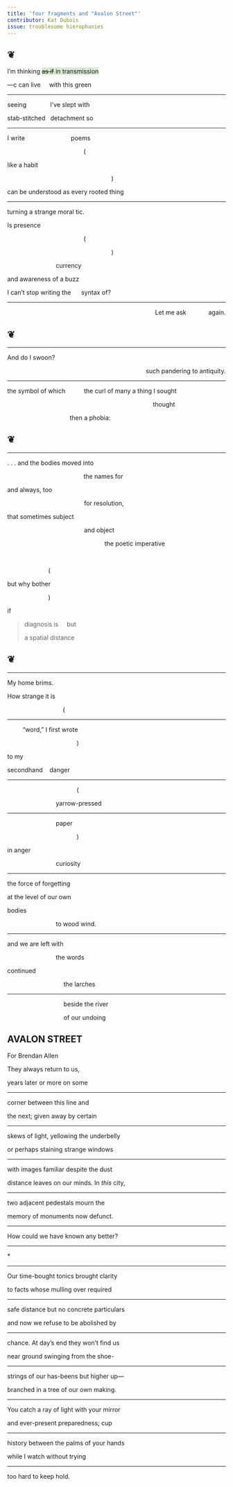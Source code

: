 ```yaml
---
title: 'four fragments and "Avalon Street"'
contributor: Kat Dubois
issue: troublesome hierophanies
---
```


<h2>❦</h2>
<div style="max-width:600px;">
<p>I’m thinking <text style="background-color:#D9EAD3"><del>as if</del> in transmission</text></p>
<p>—c can live <span
style="display:inline-block;width:1rem;"></span>with this green   </p>
<hr>
<p>seeing              I’ve slept with</p>
<p>stab-stitched     detachment so</p>
<hr>
<p>I write                               poems</p>
<p style="padding-left:11rem;">(</p>
<p>like a habit                         </p>
<p style="padding-left:15rem;">)</p>
<p>can be understood as every rooted thing</p>
<hr>
<p>turning a strange moral tic.</p>
<p>Is presence                         </p>
<p style="padding-left:11rem;">(</p>
<p style="padding-left:15rem;">)</p>
<p style="padding-left:7rem;">currency</p>
<p>and awareness of a buzz</p>
<p>I can’t stop writing the&nbsp;&nbsp;&nbsp;&nbsp;&nbsp;&nbsp;syntax of? </p>
<hr>
<p style="text-align:right;">Let me ask             again.</p>
</div>
<h2>❦</h2>
<div style="max-width:600px;">
<hr>
<p>And do I swoon?</p>
<p style="text-align:right;">such pandering to antiquity.</p>
<hr>
<p>the symbol of which           the curl of many a thing I sought</p>
<p style="padding-left:21rem;">thought</p>
<p style="padding-left:9rem;">then a phobia:</p>
</div>
<h2>❦</h2>
<div style="max-width:600px;">
<hr>
<p>. . . and the bodies moved into</p>
<p style="padding-left:11rem;">the names for </p>
<p>and always, too </p>
<p>                                             for resolution, </p>
<p>that sometimes subject                  </p>
<p>                                             and object</p>
<p>                                                         the poetic
imperative</p>
<p> </p>
<p>                        (</p>
<p>but why bother</p>
<p>                        )</p>
<p>if  </p>
<blockquote>
<p>diagnosis is&nbsp;&nbsp;&nbsp;&nbsp;&nbsp;but</p>
<p>a spatial distance</p>
</blockquote>
</div>
<h2>❦</h2>
<div style="max-width:600px;">
<hr>
<p>My home brims. </p>
<p>How strange it is    </p>
<p style="padding-left:8rem;">(</p>
<hr>
<p>         “word,” I first wrote</p>
<p style="padding-left:10rem;">)</p>
<p>to my</p>
<p>secondhand&nbsp;&nbsp;&nbsp;&nbsp;danger </p>
<hr>
<p style="padding-left:10rem;">(</p>
<p style="padding-left:7rem;">yarrow-pressed</p>
<hr>
<p style="padding-left:7rem;">paper</p>
<p style="padding-left:10rem;">)</p>
<p>in anger</p>
<p style="padding-left:7rem;">curiosity</p>
<hr>
<p>the force of forgetting</p>
<p>at the level of our own</p>
<p>bodies          </p>
<p style="padding-left:7rem;">to wood wind.</p>
<hr>
<p>and we are left with</p>
<p style="padding-left:7rem;">the words</p>
<p>continued</p>
<p>                                 the larches</p>
<hr>
<p>                                 beside the river</p>
<p>                                 of our undoing</p>
</div>
<h2>AVALON STREET</h2>
<p class="forenote">For Brendan Allen</p>
<p>They always return to us,</p>
<p>years later or more on some</p>
<hr>
<p>corner between this line and </p>
<p>the next; given away by certain </p>
<hr>
<p>skews of light, yellowing the underbelly</p>
<p>or perhaps staining strange windows</p>
<hr>
<p>with images familiar despite the dust</p>
<p>distance leaves on our minds. In <em>this</em> city, </p>
<hr>
<p>two adjacent pedestals mourn the</p>
<p>memory of monuments now defunct.</p>
<hr>
<p>How could we have known any better?</p>
<hr>
<p>*</p>
<hr>
<p>Our time-bought tonics brought clarity</p>
<p>to facts whose mulling over required</p>
<hr>
<p>safe distance but no concrete particulars</p>
<p>and now we refuse to be abolished by </p>
<hr>
<p>chance. At day’s end they won’t find us </p>
<p>near ground swinging from the shoe-</p>
<hr>
<p>strings of our has-beens but higher up—</p>
<p>branched in a tree of our own making. </p>
<hr>
<p>You catch a ray of light with your mirror</p>
<p>and ever-present preparedness; cup </p>
<hr>
<p>history between the palms of your hands</p>
<p>while I watch without trying </p>
<hr>
<p>too hard to keep hold.</p>
